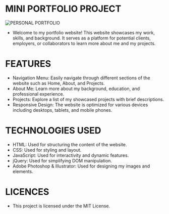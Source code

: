 # MINI PORTFOLIO PROJECT

![PERSONAL PORTFOLIO](./images/screenshot2024.png)

- Welcome to my portfolio website! This website showcases my work, skills, and background. It serves as a platform for potential clients, employers, or collaborators to learn more about me and my projects.

# FEATURES

- Navigation Menu: Easily navigate through different sections of the website such as Home, About, and Projects.
- About Me: Learn more about my background, education, and professional experience.
- Projects: Explore a list of my showcased projects with brief descriptions.
- Responsive Design: The website is optimized for various devices including desktops, tablets, and mobile phones.

# TECHNOLOGIES USED

- HTML: Used for structuring the content of the website.
- CSS: Used for styling and layout.
- JavaScript: Used for interactivity and dynamic features.
- jQuery: Used for simplifying DOM manipulation.
- Adobe Photoshop & Illustrator: Used for designing my images and elements.

# LICENCES

- This project is licensed under the MIT License.
